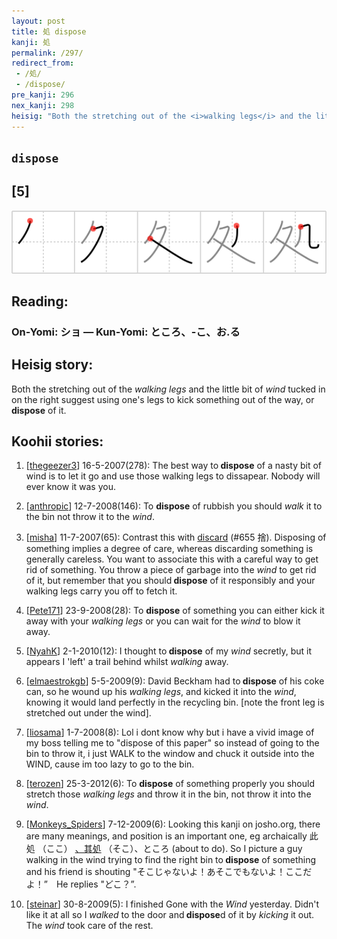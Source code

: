 ```yaml
---
layout: post
title: 処 dispose
kanji: 処
permalink: /297/
redirect_from:
 - /処/
 - /dispose/
pre_kanji: 296
nex_kanji: 298
heisig: "Both the stretching out of the <i>walking legs</i> and the little bit of <i>wind</i> tucked in on the right suggest using one's legs to kick something out of the way, or <b>dispose</b> of it."
---
```


## `dispose`

## [5]

<div class="stroke"><img src="../images/E587A6.png" /></div>

## Reading:

### On-Yomi: ショ &mdash; Kun-Yomi: ところ、-こ、お.る

## Heisig story:

Both the stretching out of the <i>walking legs</i> and the little bit of <i>wind</i> tucked in on the right suggest using one's legs to kick something out of the way, or <b>dispose</b> of it.

## Koohii stories:

1) [<a href="http://kanji.koohii.com/profile/thegeezer3">thegeezer3</a>] 16-5-2007(278): The best way to<strong> dispose</strong> of a nasty bit of wind is to let it go and use those walking legs to dissapear. Nobody will ever know it was you.

2) [<a href="http://kanji.koohii.com/profile/anthropic">anthropic</a>] 12-7-2008(146): To <strong>dispose</strong> of rubbish you should <em>walk</em> it to the bin not throw it to the <em>wind</em>.

3) [<a href="http://kanji.koohii.com/profile/misha">misha</a>] 11-7-2007(65): Contrast this with <a href="../655">discard</a> (#655 捨). Disposing of something implies a degree of care, whereas discarding something is generally careless. You want to associate this with a careful way to get rid of something. You throw a piece of garbage into the <em>wind</em> to get rid of it, but remember that you should<strong> dispose</strong> of it responsibly and your walking legs carry you off to fetch it.

4) [<a href="http://kanji.koohii.com/profile/Pete171">Pete171</a>] 23-9-2008(28): To <strong>dispose</strong> of something you can either kick it away with your <em>walking legs</em> or you can wait for the <em>wind</em> to blow it away.

5) [<a href="http://kanji.koohii.com/profile/NyahK">NyahK</a>] 2-1-2010(12): I thought to<strong> dispose</strong> of my <em>wind</em> secretly, but it appears I &#039;left&#039; a trail behind whilst <em>walking</em> away.

6) [<a href="http://kanji.koohii.com/profile/elmaestrokgb">elmaestrokgb</a>] 5-5-2009(9): David Beckham had to<strong> dispose</strong> of his coke can, so he wound up his <em>walking legs</em>, and kicked it into the <em>wind</em>, knowing it would land perfectly in the recycling bin. [note the front leg is stretched out under the wind].

7) [<a href="http://kanji.koohii.com/profile/liosama">liosama</a>] 1-7-2008(8): Lol i dont know why but i have a vivid image of my boss telling me to &quot;dispose of this paper&quot; so instead of going to the bin to throw it, i just WALK to the window and chuck it outside into the WIND, cause im too lazy to go to the bin.

8) [<a href="http://kanji.koohii.com/profile/terozen">terozen</a>] 25-3-2012(6): To <strong>dispose</strong> of something properly you should stretch those <em>walking legs</em> and throw it in the bin, not throw it into the <em>wind</em>.

9) [<a href="http://kanji.koohii.com/profile/Monkeys_Spiders">Monkeys_Spiders</a>] 7-12-2009(6): Looking this kanji on josho.org, there are many meanings, and position is an important one, eg archaically 此処 （ここ） <a href="midori://search?text=、其処">、其処</a> （そこ）、ところ (about to do). So I picture a guy walking in the wind trying to find the right bin to<strong> dispose</strong> of something and his friend is shouting &quot;そこじゃないよ！あそこでもないよ！ここだよ！”　He replies &quot;どこ？”.

10) [<a href="http://kanji.koohii.com/profile/steinar">steinar</a>] 30-8-2009(5): I finished Gone with the <em>Wind</em> yesterday. Didn&#039;t like it at all so I <em>walked</em> to the door and<strong> dispose</strong>d of it by <em>kicking</em> it out. The <em>wind</em> took care of the rest.
